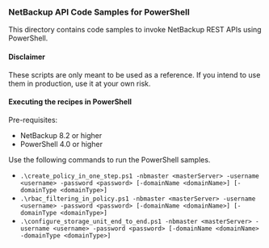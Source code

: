 ### NetBackup API Code Samples for PowerShell

This directory contains code samples to invoke NetBackup REST APIs using PowerShell.

#### Disclaimer

These scripts are only meant to be used as a reference. If you intend to use them in production, use it at your own risk.

#### Executing the recipes in PowerShell

Pre-requisites:
- NetBackup 8.2 or higher
- PowerShell 4.0 or higher

Use the following commands to run the PowerShell samples.
- `.\create_policy_in_one_step.ps1 -nbmaster <masterServer> -username <username> -password <password> [-domainName <domainName>] [-domainType <domainType>]`
- `.\rbac_filtering_in_policy.ps1 -nbmaster <masterServer> -username <username> -password <password> [-domainName <domainName>] [-domainType <domainType>]`
- `.\configure_storage_unit_end_to_end.ps1 -nbmaster <masterServer> -username <username> -password <password> [-domainName <domainName> -domainType <domainType>]`
